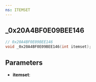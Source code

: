```yaml
---
ns: ITEMSET
---
```

## _0x20A4BF0E09BEE146

```c
// 0x20A4BF0E09BEE146
void _0x20A4BF0E09BEE146(int itemset);
```

## Parameters
* **itemset**:
